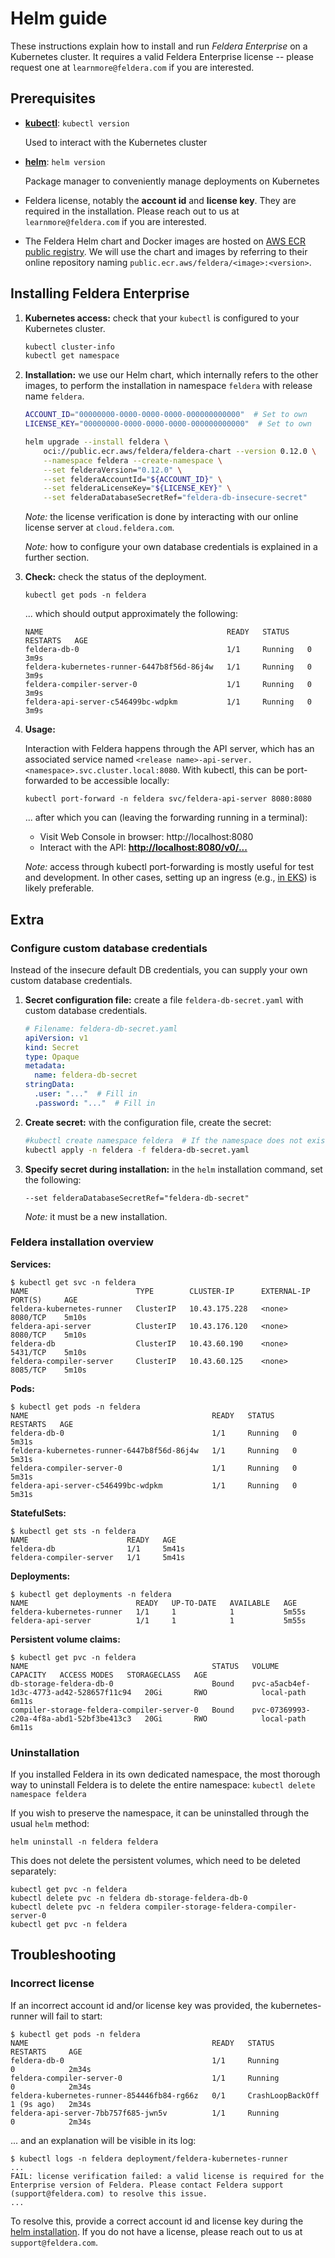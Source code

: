# Helm guide

These instructions explain how to install and run *Feldera Enterprise*
on a Kubernetes cluster. It requires a valid Feldera Enterprise license
-- please request one at `learnmore@feldera.com` if you are interested.

## Prerequisites

* [**kubectl**](https://kubernetes.io/docs/tasks/tools/install-kubectl-linux/): `kubectl version`

  Used to interact with the Kubernetes cluster

* [**helm**](https://helm.sh/docs/intro/install/): `helm version`

  Package manager to conveniently manage deployments on Kubernetes

* Feldera license, notably the **account id** and **license key**.
  They are required in the installation. Please reach out to us at
  `learnmore@feldera.com` if you are interested.

* The Feldera Helm chart and Docker images are hosted on
  [AWS ECR public registry](https://gallery.ecr.aws/feldera).
  We will use the chart and images by referring to their online repository
  naming `public.ecr.aws/feldera/<image>:<version>`.

## Installing Feldera Enterprise

1. **Kubernetes access:** check that your `kubectl` is configured
   to your Kubernetes cluster.
   ```bash
   kubectl cluster-info
   kubectl get namespace
   ```

2. **Installation:**
   we use our Helm chart, which internally refers to the other images, to
   perform the installation in namespace `feldera` with release name `feldera`.

   ```bash
   ACCOUNT_ID="00000000-0000-0000-0000-000000000000"  # Set to own
   LICENSE_KEY="00000000-0000-0000-0000-000000000000"  # Set to own

   helm upgrade --install feldera \
       oci://public.ecr.aws/feldera/feldera-chart --version 0.12.0 \
       --namespace feldera --create-namespace \
       --set felderaVersion="0.12.0" \
       --set felderaAccountId="${ACCOUNT_ID}" \
       --set felderaLicenseKey="${LICENSE_KEY}" \
       --set felderaDatabaseSecretRef="feldera-db-insecure-secret"
   ```
   _Note:_ the license verification is done by interacting with our online
   license server at `cloud.feldera.com`.

   _Note:_ how to configure your own database credentials is explained in
   a further section.

3. **Check:** check the status of the deployment.
   ```
   kubectl get pods -n feldera
   ```

   ... which should output approximately the following:
   ```
   NAME                                         READY   STATUS    RESTARTS   AGE
   feldera-db-0                                 1/1     Running   0          3m9s
   feldera-kubernetes-runner-6447b8f56d-86j4w   1/1     Running   0          3m9s
   feldera-compiler-server-0                    1/1     Running   0          3m9s
   feldera-api-server-c546499bc-wdpkm           1/1     Running   0          3m9s
   ```

4. **Usage:**

   Interaction with Feldera happens through the API server, which has an associated
   service named `<release name>-api-server.<namespace>.svc.cluster.local:8080`.
   With kubectl, this can be port-forwarded to be accessible locally:

   ```
   kubectl port-forward -n feldera svc/feldera-api-server 8080:8080
   ```

   ... after which you can (leaving the forwarding running in a terminal):
   * Visit Web Console in browser: http://localhost:8080
   * Interact with the API: [**http://localhost:8080/v0/...**](http://localhost:8080/v0/...)

   _Note:_ access through kubectl port-forwarding is mostly useful for test and development.
   In other cases, setting up an ingress (e.g., [in EKS](kubernetes-guides/eks/ingress.md)) is likely preferable.

## Extra

### Configure custom database credentials

Instead of the insecure default DB credentials, you can supply your own custom database credentials.

1. **Secret configuration file:** create a file `feldera-db-secret.yaml`
  with custom database credentials.
   ```yaml
   # Filename: feldera-db-secret.yaml
   apiVersion: v1
   kind: Secret
   type: Opaque
   metadata:
     name: feldera-db-secret
   stringData:
     .user: "..."  # Fill in
     .password: "..."  # Fill in
   ```

2. **Create secret:** with the configuration file, create the secret:
   ```bash
   #kubectl create namespace feldera  # If the namespace does not exist yet
   kubectl apply -n feldera -f feldera-db-secret.yaml
   ```

3. **Specify secret during installation:** in the `helm` installation command, set
   the following:
   ```
   --set felderaDatabaseSecretRef="feldera-db-secret"
   ```
   _Note:_ it must be a new installation.

### Feldera installation overview

**Services:**
```
$ kubectl get svc -n feldera
NAME                        TYPE        CLUSTER-IP      EXTERNAL-IP   PORT(S)     AGE
feldera-kubernetes-runner   ClusterIP   10.43.175.228   <none>        8080/TCP    5m10s
feldera-api-server          ClusterIP   10.43.176.120   <none>        8080/TCP    5m10s
feldera-db                  ClusterIP   10.43.60.190    <none>        5431/TCP    5m10s
feldera-compiler-server     ClusterIP   10.43.60.125    <none>        8085/TCP    5m10s
```

**Pods:**
```
$ kubectl get pods -n feldera
NAME                                         READY   STATUS    RESTARTS   AGE
feldera-db-0                                 1/1     Running   0          5m31s
feldera-kubernetes-runner-6447b8f56d-86j4w   1/1     Running   0          5m31s
feldera-compiler-server-0                    1/1     Running   0          5m31s
feldera-api-server-c546499bc-wdpkm           1/1     Running   0          5m31s
```

**StatefulSets:**
```
$ kubectl get sts -n feldera
NAME                      READY   AGE
feldera-db                1/1     5m41s
feldera-compiler-server   1/1     5m41s
```

**Deployments:**
```
$ kubectl get deployments -n feldera
NAME                        READY   UP-TO-DATE   AVAILABLE   AGE
feldera-kubernetes-runner   1/1     1            1           5m55s
feldera-api-server          1/1     1            1           5m55s
```

**Persistent volume claims:**
```
$ kubectl get pvc -n feldera
NAME                                         STATUS   VOLUME                                     CAPACITY   ACCESS MODES   STORAGECLASS   AGE
db-storage-feldera-db-0                      Bound    pvc-a5acb4ef-1d3c-4773-ad42-528657f11c94   20Gi       RWO            local-path     6m11s
compiler-storage-feldera-compiler-server-0   Bound    pvc-07369993-c20a-4f8a-abd1-52bf3be413c3   20Gi       RWO            local-path     6m11s
```

### Uninstallation

If you installed Feldera in its own dedicated namespace,
the most thorough way to uninstall Feldera is to delete the entire namespace:
`kubectl delete namespace feldera`

If you wish to preserve the namespace, it can be uninstalled through
the usual `helm` method:
```
helm uninstall -n feldera feldera
```

This does not delete the persistent volumes, which need to be deleted separately:
```
kubectl get pvc -n feldera
kubectl delete pvc -n feldera db-storage-feldera-db-0
kubectl delete pvc -n feldera compiler-storage-feldera-compiler-server-0
kubectl get pvc -n feldera
```

## Troubleshooting

### Incorrect license

If an incorrect account id and/or license key was provided, the kubernetes-runner
will fail to start:

```
$ kubectl get pods -n feldera
NAME                                         READY   STATUS             RESTARTS     AGE
feldera-db-0                                 1/1     Running            0            2m34s
feldera-compiler-server-0                    1/1     Running            0            2m34s
feldera-kubernetes-runner-854446fb84-rg66z   0/1     CrashLoopBackOff   1 (9s ago)   2m34s
feldera-api-server-7bb757f685-jwn5v          1/1     Running            0            2m34s
```

... and an explanation will be visible in its log:

```
$ kubectl logs -n feldera deployment/feldera-kubernetes-runner
...
FAIL: license verification failed: a valid license is required for the Enterprise version of Feldera. Please contact Feldera support (support@feldera.com) to resolve this issue.
...
```

To resolve this, provide a correct account id and license key
during the [helm installation](#installing-feldera-enterprise).
If you do not have a license, please reach out to us at `support@feldera.com`.

